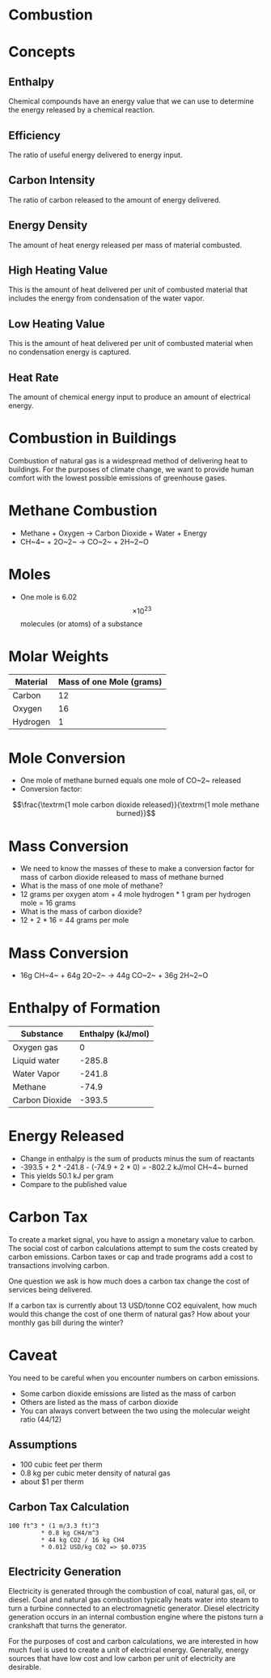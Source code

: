 # Combustion

# Concepts

## Enthalpy

Chemical compounds have an energy value that we can use to determine the energy released by a chemical reaction.

## Efficiency

The ratio of useful energy delivered to energy input.

## Carbon Intensity

The ratio of carbon released to the amount of energy delivered.

## Energy Density

The amount of heat energy released per mass of material combusted.

## High Heating Value

This is the amount of heat delivered per unit of combusted material that includes the energy from condensation of the water vapor.

## Low Heating Value

This is the amount of heat delivered per unit of combusted material when no condensation energy is captured.

## Heat Rate

The amount of chemical energy input to produce an amount of electrical energy.


# Combustion in Buildings

Combustion of natural gas is a widespread method of delivering heat to buildings.
For the purposes of climate change, we want to provide human comfort with the lowest possible emissions of greenhouse gases.

# Methane Combustion

- Methane + Oxygen -> Carbon Dioxide + Water + Energy
- CH~4~ + 2O~2~ -> CO~2~ + 2H~2~O

# Moles

- One mole is 6.02 $$\times 10^{23}$$ molecules (or atoms) of a substance

# Molar Weights

| Material | Mass of one Mole (grams) |
| -        | -                        |
| Carbon   | 12                       |
| Oxygen   | 16                       |
| Hydrogen | 1                        |


# Mole Conversion

- One mole of methane burned equals one mole of CO~2~ released
- Conversion factor:

$$\frac{\textrm{1 mole carbon dioxide released}}{\textrm{1 mole methane burned}}$$


# Mass Conversion

- We need to know the masses of these to make a conversion factor for
    mass of carbon dioxide released to mass of methane burned
- What is the mass of one mole of methane?
- 12 grams per oxygen atom + 4 mole hydrogen * 1 gram per hydrogen mole = 16 grams
- What is the mass of carbon dioxide?
- 12 + 2 * 16 = 44 grams per mole

# Mass Conversion

- 16g CH~4~ + 64g 2O~2~ -> 44g CO~2~ + 36g 2H~2~O

# Enthalpy of Formation

| Substance      | Enthalpy (kJ/mol) |
| -              | -                 |
| Oxygen gas     | 0                 |
| Liquid water   | -285.8            |
| Water Vapor    | -241.8            |
| Methane        | -74.9             |
| Carbon Dioxide | -393.5            |

# Energy Released

- Change in enthalpy is the sum of products minus the sum of reactants
- -393.5 + 2 * -241.8 - (-74.9 + 2 * 0) = -802.2 kJ/mol CH~4~ burned
- This yields 50.1 kJ per gram
- Compare to the published value

# Carbon Tax

To create a market signal, you have to assign a monetary value to carbon.
The social cost of carbon calculations attempt to sum the costs created by carbon emissions.
Carbon taxes or cap and trade programs add a cost to transactions involving carbon.

One question we ask is how much does a carbon tax change the cost of services being delivered.

If a carbon tax is currently about 13 USD/tonne CO2 equivalent, how much would this change the cost of one therm of natural gas?
How about your monthly gas bill during the winter?

# Caveat

You need to be careful when you encounter numbers on carbon emissions.

- Some carbon dioxide emissions are listed as the mass of carbon
- Others are listed as the mass of carbon dioxide
- You can always convert between the two using the molecular weight
    ratio (44/12)

## Assumptions

- 100 cubic feet per therm
- 0.8 kg per cubic meter density of natural gas
- about $1 per therm


## Carbon Tax Calculation

    100 ft^3 * (1 m/3.3 ft)^3
             * 0.8 kg CH4/m^3
             * 44 kg CO2 / 16 kg CH4
             * 0.012 USD/kg CO2 => $0.0735

## Electricity Generation

Electricity is generated through the combustion of coal, natural gas, oil, or diesel.
Coal and natural gas combustion typically heats water into steam to turn a turbine connected to an electromagnetic generator.
Diesel electricity generation occurs in an internal combustion engine where the pistons turn a crankshaft that turns the generator.

For the purposes of cost and carbon calculations, we are interested in how much fuel is used to create a unit of electrical energy.
Generally, energy sources that have low cost and low carbon per unit of electricity are desirable.

